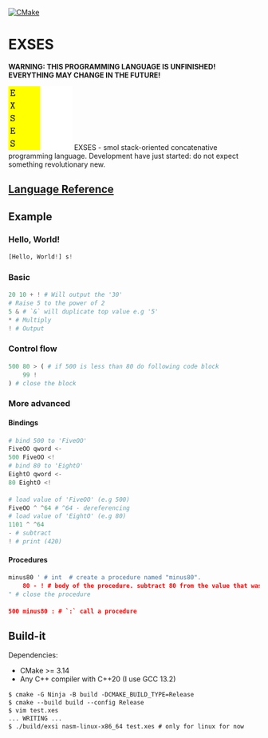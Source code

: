 [![CMake](https://github.com/EndeyshentLabs/EXSES/actions/workflows/cmake.yml/badge.svg)](https://github.com/EndeyshentLabs/EXSES/actions/workflows/cmake.yml)

# EXSES

**WARNING: THIS PROGRAMMING LANGUAGE IS UNFINISHED! EVERYTHING MAY CHANGE IN THE FUTURE!** 

<img src="./assets/logo1.png" alt="EXSES logp" width="128" />
EXSES - smol stack-oriented concatenative programming language. Development have just started: do not expect something revolutionary new.

## [Language Reference](./REFERENCE.md)

## Example

### Hello, World!

```python
[Hello, World!] s!
```

### Basic

```python
20 10 + ! # Will output the '30'
# Raise 5 to the power of 2
5 & # `&` will duplicate top value e.g '5'
* # Multiply
! # Output
```

### Control flow

```python
500 80 > ( # if 500 is less than 80 do following code block
    99 !
) # close the block
```

### More advanced

#### Bindings

```python
# bind 500 to 'FiveOO'
FiveOO qword <-
500 FiveOO <!
# bind 80 to 'EightO'
EightO qword <-
80 EightO <!

# load value of 'FiveOO' (e.g 500)
FiveOO ^ ^64 # ^64 - dereferencing
# load value of 'EightO' (e.g 80)
1101 ^ ^64
- # subtract
! # print (420)
```

#### Procedures

```python
minus80 ' # int  # create a procedure named "minus80".
    80 - ! # body of the procedure. subtract 80 from the value that was on top of the stack when procedure was invoked and print the result
" # close the procedure

500 minus80 : # `:` call a procedure
```

## Build-it

Dependencies:

- CMake >= 3.14
- Any C++ compiler with C++20 (I use GCC 13.2)

```console
$ cmake -G Ninja -B build -DCMAKE_BUILD_TYPE=Release
$ cmake --build build --config Release
$ vim test.xes
... WRITING ...
$ ./build/exsi nasm-linux-x86_64 test.xes # only for linux for now
```
